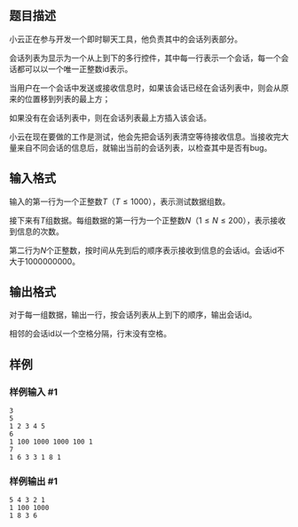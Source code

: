 ## 题目描述

小云正在参与开发一个即时聊天工具，他负责其中的会话列表部分。

会话列表为显示为一个从上到下的多行控件，其中每一行表示一个会话，每一个会话都可以以一个唯一正整数id表示。

当用户在一个会话中发送或接收信息时，如果该会话已经在会话列表中，则会从原来的位置移到列表的最上方；

如果没有在会话列表中，则在会话列表最上方插入该会话。

小云在现在要做的工作是测试，他会先把会话列表清空等待接收信息。当接收完大量来自不同会话的信息后，就输出当前的会话列表，以检查其中是否有bug。

## 输入格式

输入的第一行为一个正整数$T$（$T \leq 1000$），表示测试数据组数。

接下来有$T$组数据。每组数据的第一行为一个正整数$N$（$1 \leq N \leq 200$），表示接收到信息的次数。

第二行为$N$个正整数，按时间从先到后的顺序表示接收到信息的会话id。会话id不大于$1000000000$。

## 输出格式

对于每一组数据，输出一行，按会话列表从上到下的顺序，输出会话id。

相邻的会话id以一个空格分隔，行末没有空格。

## 样例

### 样例输入 #1
```
3
5
1 2 3 4 5
6
1 100 1000 1000 100 1
7
1 6 3 3 1 8 1
```

### 样例输出 #1
```
5 4 3 2 1
1 100 1000
1 8 3 6
```
